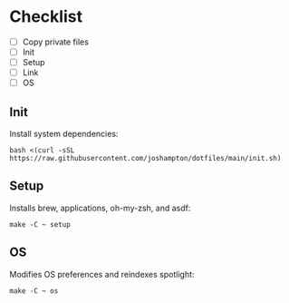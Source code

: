# Checklist

- [ ] Copy private files
- [ ] Init
- [ ] Setup
- [ ] Link
- [ ] OS

## Init

Install system dependencies:

```console
bash <(curl -sSL https://raw.githubusercontent.com/joshampton/dotfiles/main/init.sh)
```

## Setup

Installs brew, applications, oh-my-zsh, and asdf:

```console
make -C ~ setup
```

## OS

Modifies OS preferences and reindexes spotlight:

```console
make -C ~ os
```

